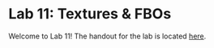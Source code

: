 # Lab 11: Textures & FBOs

Welcome to Lab 11! The handout for the lab is located [here](https://browncsci1230.github.io/labs/lab11).
